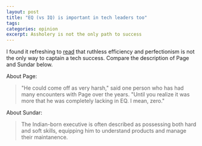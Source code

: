 ```yaml
---
layout: post
title: "EQ (vs IQ) is important in tech leaders too"
tags:
categories: opinion
excerpt: Assholery is not the only path to success
---
```

I found it refreshing to [read][0] that ruthless efficiency and perfectionism  is not the only way to captain a tech success. Compare the description of Page and Sundar below.

About Page:

> "He could come off as very harsh," said one person who has had many encounters with Page over the years. "Until you realize it was more that he was completely lacking in EQ. I mean, zero."

About Sundar:

> The Indian-born executive is often described as possessing both hard and soft skills, equipping him to understand products and manage their maintanence.


[0]: http://recode.net/2015/10/23/the-new-google-all-the-assholes-have-left/
